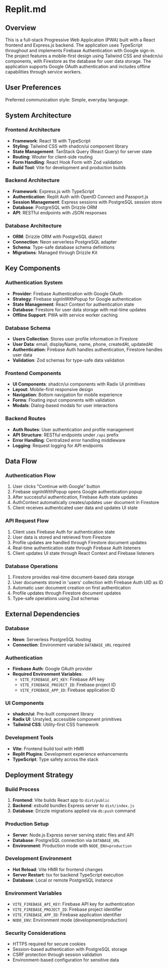 # Replit.md

## Overview

This is a full-stack Progressive Web Application (PWA) built with a React frontend and Express.js backend. The application uses TypeScript throughout and implements Firebase Authentication with Google sign-in. The project features a mobile-first design using Tailwind CSS and shadcn/ui components, with Firestore as the database for user data storage. The application supports Google OAuth authentication and includes offline capabilities through service workers.

## User Preferences

Preferred communication style: Simple, everyday language.

## System Architecture

### Frontend Architecture
- **Framework**: React 18 with TypeScript
- **Styling**: Tailwind CSS with shadcn/ui component library
- **State Management**: TanStack Query (React Query) for server state
- **Routing**: Wouter for client-side routing
- **Form Handling**: React Hook Form with Zod validation
- **Build Tool**: Vite for development and production builds

### Backend Architecture
- **Framework**: Express.js with TypeScript
- **Authentication**: Replit Auth with OpenID Connect and Passport.js
- **Session Management**: Express sessions with PostgreSQL session store
- **Database**: PostgreSQL with Drizzle ORM
- **API**: RESTful endpoints with JSON responses

### Database Architecture
- **ORM**: Drizzle ORM with PostgreSQL dialect
- **Connection**: Neon serverless PostgreSQL adapter
- **Schema**: Type-safe database schema definitions
- **Migrations**: Managed through Drizzle Kit

## Key Components

### Authentication System
- **Provider**: Firebase Authentication with Google OAuth
- **Strategy**: Firebase signInWithPopup for Google authentication
- **State Management**: React Context for authentication state
- **Database**: Firestore for user data storage with real-time updates
- **Offline Support**: PWA with service worker caching

### Database Schema
- **Users Collection**: Stores user profile information in Firestore
- **User Data**: email, displayName, name, phone, createdAt, updatedAt
- **Authentication**: Firebase Auth handles authentication, Firestore handles user data
- **Validation**: Zod schemas for type-safe data validation

### Frontend Components
- **UI Components**: shadcn/ui components with Radix UI primitives
- **Layout**: Mobile-first responsive design
- **Navigation**: Bottom navigation for mobile experience
- **Forms**: Floating input components with validation
- **Modals**: Dialog-based modals for user interactions

### Backend Routes
- **Auth Routes**: User authentication and profile management
- **API Structure**: RESTful endpoints under `/api` prefix
- **Error Handling**: Centralized error handling middleware
- **Logging**: Request logging for API endpoints

## Data Flow

### Authentication Flow
1. User clicks "Continue with Google" button
2. Firebase signInWithPopup opens Google authentication popup
3. After successful authentication, Firebase Auth state updates
4. AuthContext automatically creates/updates user document in Firestore
5. Client receives authenticated user data and updates UI state

### API Request Flow
1. Client uses Firebase Auth for authentication state
2. User data is stored and retrieved from Firestore
3. Profile updates are handled through Firestore document updates
4. Real-time authentication state through Firebase Auth listeners
5. Client updates UI state through React Context and Firebase listeners

### Database Operations
1. Firestore provides real-time document-based data storage
2. User documents stored in 'users' collection with Firebase Auth UID as ID
3. Automatic user document creation on first authentication
4. Profile updates through Firestore document updates
5. Type-safe operations using Zod schemas

## External Dependencies

### Database
- **Neon**: Serverless PostgreSQL hosting
- **Connection**: Environment variable `DATABASE_URL` required

### Authentication
- **Firebase Auth**: Google OAuth provider
- **Required Environment Variables**:
  - `VITE_FIREBASE_API_KEY`: Firebase API key
  - `VITE_FIREBASE_PROJECT_ID`: Firebase project ID
  - `VITE_FIREBASE_APP_ID`: Firebase application ID

### UI Components
- **shadcn/ui**: Pre-built component library
- **Radix UI**: Unstyled, accessible component primitives
- **Tailwind CSS**: Utility-first CSS framework

### Development Tools
- **Vite**: Frontend build tool with HMR
- **Replit Plugins**: Development experience enhancements
- **TypeScript**: Type safety across the stack

## Deployment Strategy

### Build Process
1. **Frontend**: Vite builds React app to `dist/public`
2. **Backend**: esbuild bundles Express server to `dist/index.js`
3. **Database**: Drizzle migrations applied via `db:push` command

### Production Setup
- **Server**: Node.js Express server serving static files and API
- **Database**: PostgreSQL connection via `DATABASE_URL`
- **Environment**: Production mode with `NODE_ENV=production`

### Development Environment
- **Hot Reload**: Vite HMR for frontend changes
- **Server Restart**: tsx for backend TypeScript execution
- **Database**: Local or remote PostgreSQL instance

### Environment Variables
- `VITE_FIREBASE_API_KEY`: Firebase API key for authentication
- `VITE_FIREBASE_PROJECT_ID`: Firebase project identifier
- `VITE_FIREBASE_APP_ID`: Firebase application identifier
- `NODE_ENV`: Environment mode (development/production)

### Security Considerations
- HTTPS required for secure cookies
- Session-based authentication with PostgreSQL storage
- CSRF protection through session validation
- Environment-based configuration for sensitive data